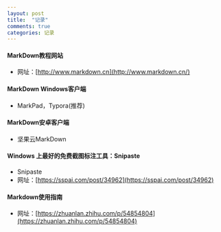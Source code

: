 ```yaml
---
layout: post
title:  "记录"
comments: true
categories: 记录
---
```


#### MarkDown教程网站

* 网址：[http://www.markdown.cn](http://www.markdown.cn/)

#### MarkDown Windows客户端

* MarkPad，Typora(推荐)

#### MarkDown安卓客户端

* 坚果云MarkDown

#### Windows 上最好的免费截图标注工具：Snipaste

* Snipaste
* 网址：[https://sspai.com/post/34962](https://sspai.com/post/34962)

#### Markdown使用指南

* 网址：[https://zhuanlan.zhihu.com/p/54854804](https://zhuanlan.zhihu.com/p/54854804)
